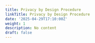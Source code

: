 ```yaml
---
title: Privacy by Design Procedure
linkTitle: Privacy by Design Procedure
date: '2025-04-29T17:10:00Z'
weight: 1
description: No content
draft: false
---
```



